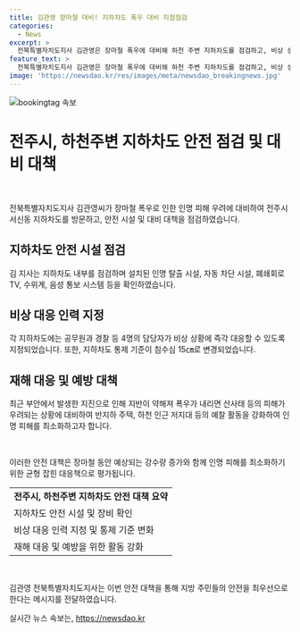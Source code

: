 ```yaml
---
title: 김관영 장마철 대비! 지하차도 폭우 대비 지점점검
categories:
  - News
excerpt: >
  전북특별자치도지사 김관영은 장마철 폭우에 대비해 하천 주변 지하차도를 점검하고, 비상 상황 대비를 위해 각 차도에 공무원과 경찰을 지정하고 기준을 바꿨다. 또한, 지반이 약해진 상황에서 산사태 등의 피해를 우려해 예찰 활동을 강화하고 인명 피해가 없도록 노력하겠다고 밝혔다.
feature_text: >
  전북특별자치도지사 김관영은 장마철 폭우에 대비해 하천 주변 지하차도를 점검하고, 비상 상황 대비를 위해 각 차도에 공무원과 경찰을 지정하고 기준을 바꿨다. 또한, 지반이 약해진 상황에서 산사태 등의 피해를 우려해 예찰 활동을 강화하고 인명 피해가 없도록 노력하겠다고 밝혔다.
image: 'https://newsdao.kr/res/images/meta/newsdao_breakingnews.jpg'
---
```


<p><img src="https://newsdao.kr/res/images/meta/newsdao_breakingnews.jpg" alt="bookingtag 속보" /></p>

<h1 data-ke-size="size26">전주시, 하천주변 지하차도 안전 점검 및 대비 대책</h1>

<p data-ke-size="size16">&nbsp;</p>

<p>전북특별자치도지사 김관영씨가 장마철 폭우로 인한 인명 피해 우려에 대비하여 전주시 서신동 지하차도를 방문하고, 안전 시설 및 대비 대책을 점검하였습니다.</p>

<h2 data-ke-size="size24">지하차도 안전 시설 점검</h2>

<p data-ke-size="size16">김 지사는 지하차도 내부를 점검하며 설치된 인명 탈출 시설, 자동 차단 시설, 폐쇄회로 TV, 수위계, 음성 통보 시스템 등을 확인하였습니다. </p>

<h2 data-ke-size="size24">비상 대응 인력 지정</h2>

<p data-ke-size="size16">각 지하차도에는 공무원과 경찰 등 4명의 담당자가 비상 상황에 즉각 대응할 수 있도록 지정되었습니다. 또한, 지하차도 통제 기준이 침수심 15㎝로 변경되었습니다.</p>

<h2 data-ke-size="size24">재해 대응 및 예방 대책</h2>

<p data-ke-size="size16">최근 부안에서 발생한 지진으로 인해 지반이 약해져 폭우가 내리면 산사태 등의 피해가 우려되는 상황에 대비하여 반지하 주택, 하천 인근 저지대 등의 예찰 활동을 강화하여 인명 피해를 최소화하고자 합니다.</p>

<p data-ke-size="size16">&nbsp;</p>

<p>이러한 안전 대책은 장마철 동안 예상되는 강수량 증가와 함께 인명 피해를 최소화하기 위한 균형 잡힌 대응책으로 평가됩니다.</p>

<table>
    <tbody>
        <tr>
            <td style="text-align: center; height: 17px;"><b>전주시, 하천주변 지하차도 안전 대책 요약</b></td>
        </tr>
        <tr>
            <td style="text-align: left; height: 17px;">지하차도 안전 시설 및 장비 확인</td>
        </tr>
        <tr>
            <td style="text-align: left; height: 17px;">비상 대응 인력 지정 및 통제 기준 변화</td>
        </tr>
        <tr>
            <td style="text-align: left; height: 17px;">재해 대응 및 예방을 위한 활동 강화</td>
        </tr>
    </tbody>
</table>

<p data-ke-size="size16">&nbsp;</p>

<p>김관영 전북특별자치도지사는 이번 안전 대책을 통해 지방 주민들의 안전을 최우선으로 한다는 메시지를 전달하였습니다.</p>
실시간 뉴스 속보는, <a href="https://newsdao.kr" rel="dofollow">https://newsdao.kr</a>



